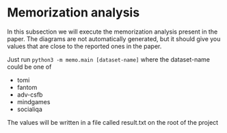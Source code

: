 # Memorization analysis

In this subsection we will execute the memorization analysis present in the paper.
The diagrams are not automatically generated, but it should give you values that are close to the reported ones in the paper.

Just run `python3 -m memo.main [dataset-name]` where the dataset-name could be one of 
- tomi
- fantom
- adv-csfb
- mindgames
- socialiqa

The values will be written in a file called result.txt on the root of the project